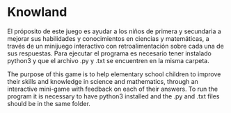 # Knowland

El próposito de este juego es ayudar a los niños de primera y secundaria a mejorar sus habilidades y conocimientos en ciencias y matemáticas, a través de un minijuego interactivo con retroalimentación sobre cada una de sus respuestas.
Para ejecutar el programa es necesario tener instalado python3 y que el archivo .py y .txt se encuentren en la misma carpeta.

The purpose of this game is to help elementary school children to improve their skills and knowledge in science and mathematics, through an interactive mini-game with feedback on each of their answers.
To run the program it is necessary to have python3 installed and the .py and .txt files should be in the same folder.
